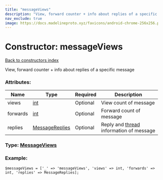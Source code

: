 ```yaml
---
title: "messageViews"
description: "View, forward counter + info about replies of a specific message"
nav_exclude: true
image: https://docs.madelineproto.xyz/favicons/android-chrome-256x256.png
---
```

# Constructor: messageViews  
[Back to constructors index](/API_docs/constructors/index.html)



View, forward counter + info about replies of a specific message

### Attributes:

| Name     |    Type       | Required | Description |
|----------|---------------|----------|-------------|
|views|[int](/API_docs/types/int.html) | Optional|View count of message|
|forwards|[int](/API_docs/types/int.html) | Optional|Forward count of message|
|replies|[MessageReplies](/API_docs/types/MessageReplies.html) | Optional|Reply and [thread](https://core.telegram.org/api/threads) information of message|



### Type: [MessageViews](/API_docs/types/MessageViews.html)


### Example:

```
$messageViews = ['_' => 'messageViews', 'views' => int, 'forwards' => int, 'replies' => MessageReplies];
```  
